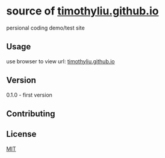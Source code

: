 # source of [timothyliu.github.io](http://timothyliu.github.io/index.html)

persional coding demo/test site

## Usage

use browser to view url: [timothyliu.github.io](http://timothyliu.github.io/index.html)

## Version

0.1.0 - first version


## Contributing 


## License

[MIT](http://opensource.org/licenses/MIT)
